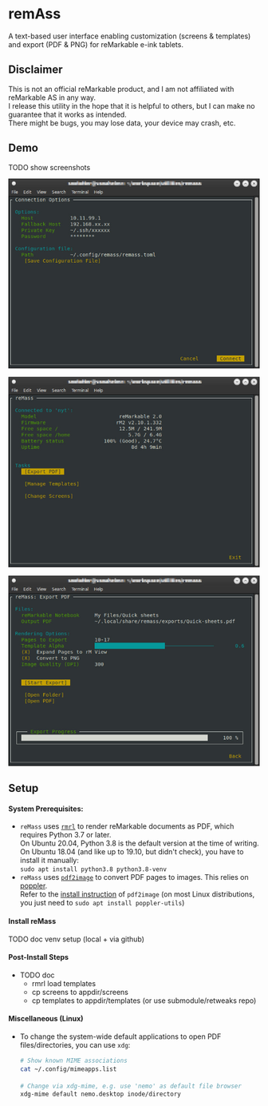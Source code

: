 # remAss
A text-based user interface enabling customization (screens &amp; templates) and export (PDF &amp; PNG) for reMarkable e-ink tablets.

## Disclaimer
This is not an official reMarkable product, and I am not affiliated with reMarkable AS in any way.  
I release this utility in the hope that it is helpful to others, but I can make no guarantee that it works as intended.  
There might be bugs, you may lose data, your device may crash, etc.

## Demo
TODO show screenshots

![Connection dialog](https://github.com/snototter/remass/blob/master/screenshots/startup.jpg?raw=true "Connection dialog")

![Main form](https://github.com/snototter/remass/blob/master/screenshots/main.jpg?raw=true "Main form")

![Export form](https://github.com/snototter/remass/blob/master/screenshots/export.jpg?raw=true "Export form")

## Setup
#### System Prerequisites:
* `reMass` uses [`rmrl`](https://github.com/rschroll/rmrl) to render reMarkable documents as PDF, which requires Python 3.7 or later.  
  On Ubuntu 20.04, Python 3.8 is the default version at the time of writing.  
  On Ubuntu 18.04 (and like up to 19.10, but didn't check), you have to install it manually:  
  `sudo apt install python3.8 python3.8-venv`
* `reMass` uses [`pdf2image`](https://pypi.org/project/pdf2image/) to convert PDF pages to images. This relies on [poppler](https://poppler.freedesktop.org/).  
   Refer to the [install instruction](https://pypi.org/project/pdf2image/) of `pdf2image` (on most Linux distributions, you just need to `sudo apt install poppler-utils`)

#### Install reMass
TODO doc venv setup (local + via github)

#### Post-Install Steps
* TODO doc
  * rmrl load templates
  * cp screens to appdir/screens
  * cp templates to appdir/templates (or use submodule/retweaks repo)


#### Miscellaneous (Linux)
* To change the system-wide default applications to open PDF files/directories, you can use `xdg`:
  ```bash
  # Show known MIME associations
  cat ~/.config/mimeapps.list 

  # Change via xdg-mime, e.g. use 'nemo' as default file browser
  xdg-mime default nemo.desktop inode/directory
  ```
